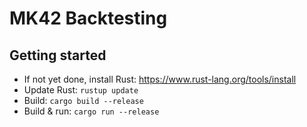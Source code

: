 # MK42 Backtesting

## Getting started

- If not yet done, install Rust: https://www.rust-lang.org/tools/install
- Update Rust: `rustup update`
- Build: `cargo build --release`
- Build & run: `cargo run --release`

